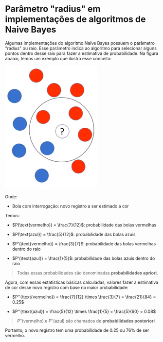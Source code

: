 # Parâmetro "radius" em implementações de algoritmos de Naive Bayes

Algumas implementações do algoritmo Naïve Bayes possuem o parâmetro "radius" ou raio. Esse parâmetro indica ao algoritmo para selecionar alguns pontos dentro desse raio para fazer a estimativa de probabilidade. Na figura abaixo, temos um exemplo que ilustra esse conceito:

![](./assets/parametro-raio-naive-bayes.png)

Onde: 

- Bola com interrogação: novo registro a ser estimado a cor

Temos:

- $P(\text{vermelho}) = \frac{7}{12}$: probabilidade das bolas vermelhas

- $P(\text{azul}) = \frac{5}{12}$: probabilidade das bolas azuis

- $P'(\text{vermelho}) = \frac{3}{7}$: probabilidade das bolas vermelhas dentro do raio

- $P'(\text{azul}) = \frac{1}{5}$: probabilidade das bolas azuis dentro do raio

> Todas essas probabilidades são denominadas **probabilidades apriori**.

Agora, com essas estatísticas básicas calculadas, valores fazer a estimativa de cor desse novo registro com base na maior probabilidade:

- $P''(\text{vermelho}) = \frac{7}{12} \times \frac{3}{7} = \frac{21}{84} = 0.25$

- $P''(\text{azul}) = \frac{5}{12} \times \frac{1}{5} = \frac{5}{60} = 0.08$

> $P''(\text{vermelho})$ e $P''(\text{azul})$ são chamados de **probabilidades posteriori**

Portanto, o novo registro tem uma probabilidade de $0.25$ ou $76\%$ de ser vermelho.

